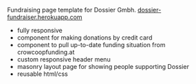 Fundraising page template for Dossier Gmbh. [dossier-fundraiser.herokuapp.com](dossier-fundraiser.herokuapp.com)

* fully responsive
* component for making donations by credit card
* component to pull up-to-date funding situation from crowcoopfunding.at
* custom responsive header menu
* masonry layout page for showing people supporting Dossier
* reusable html/css
